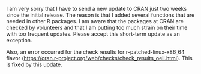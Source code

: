 I am very sorry that I have to send a new update to CRAN just two weeks since the initial release. The reason is that I added several functions that are needed in other R packages. I am aware that the packages at CRAN are checked by volunteers and that I am putting too much strain on their time with too frequent updates. Please accept this short-term update as an exception.

Also, an error occurred for the check results for r-patched-linux-x86_64 flavor (https://cran.r-project.org/web/checks/check_results_oeli.html). This is fixed by this update.
